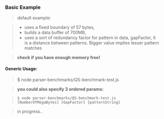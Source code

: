 ### Basic Example


> default example:
 
> - uses a fixed boundary of 57 bytes, 
> - builds a data buffer of 700MB,  
> - uses a sort of redundancy factor for pattern in data, gapFactor, it is a distance between patterns. Bigger value implies lesser pattern matches 
  
> **check if you have enough memory free!**
 
 
#### Generic Usage:

    
>    $ node parser-benchmarks/QS-benchmark-test.js


>  **you could also specify 3 ordered params:**


>     $ node parser-benchmarks/QS-benchmark-test.js [NumberOfMegaBytes] [GapFactor] [patternString]



> in progress..
